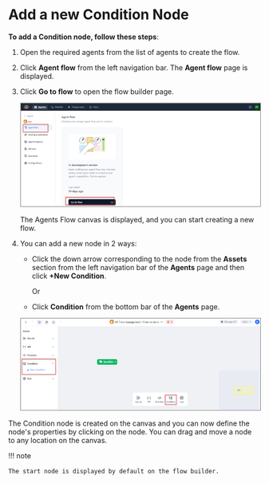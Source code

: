 # Add a new Condition Node

**To add a Condition node, follow these steps**:

1. Open the required agents from the list of agents to create the flow.
2. Click **Agent flow** from the left navigation bar. The **Agent flow** page is displayed.
3. Click **Go to flow** to open the flow builder page.

    <img src="../images/go-to-flow-canvas.png" alt="Go to Flow Canvas" title="Go to Flow Canvas" style="border: 1px solid gray; zoom:80%;">

    The Agents Flow canvas is displayed, and you can start creating a new flow.

1. You can add a new node in 2 ways:

    * Click the down arrow corresponding to the node from the **Assets** section from the left navigation bar of the **Agents** page and then click **+New Condition**.

        Or

    * Click **Condition** from the bottom bar of the **Agents** page.

    <img src="../images/add-a-new-condition-node.png" alt="Add a New Condition Node" title="Add a New Condition Node" style="border: 1px solid gray; zoom:80%;">

The Condition node is created on the canvas and you can now define the node's properties by clicking on the node. You can drag and move a node to any location on the canvas.

!!! note

    The start node is displayed by default on the flow builder.

